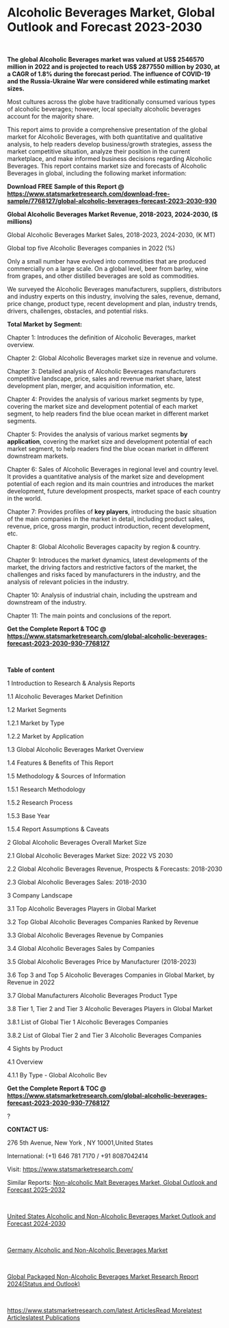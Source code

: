 <h1>Alcoholic Beverages Market, Global Outlook and Forecast 2023-2030</h1><br/><p><strong>The global Alcoholic Beverages market was valued at US$ 2546570 million in 2022 and is projected to reach US$ 2877550 million by 2030, at a <strong>CAGR</strong> of 1.8% during the forecast period. The influence of COVID-19 and the Russia-Ukraine War were considered while estimating market sizes.</strong></p>
 
 
 
 <p>Most cultures across the globe have traditionally consumed various types of alcoholic beverages; however, local specialty alcoholic beverages account for the majority share.</p>
 
 
 
 <p>This report aims to provide a comprehensive presentation of the global market for Alcoholic Beverages, with both quantitative and qualitative analysis, to help readers develop business/growth strategies, assess the market competitive situation, analyze their position in the current marketplace, and make informed business decisions regarding Alcoholic Beverages. This report contains market size and forecasts of Alcoholic Beverages in global, including the following market information:</p>
 
 
 
 <p><strong>Download FREE Sample of this Report @ <a href="https://www.statsmarketresearch.com/download-free-sample/7768127/global-alcoholic-beverages-forecast-2023-2030-930">https://www.statsmarketresearch.com/download-free-sample/7768127/global-alcoholic-beverages-forecast-2023-2030-930</a></strong></p>
 
 
 
 <p><strong>Global Alcoholic Beverages Market Revenue, 2018-2023, 2024-2030, ($ millions)</strong></p>
 
 
 
 <p>Global Alcoholic Beverages Market Sales, 2018-2023, 2024-2030, (K MT)</p>
 
 
 
 <p>Global top five Alcoholic Beverages companies in 2022 (%)</p>
 
 
 
 <p>Only a small number have evolved into commodities that are produced commercially on a large scale. On a global level, beer from barley, wine from grapes, and other distilled beverages are sold as commodities.</p>
 
 
 
 <p>We surveyed the Alcoholic Beverages manufacturers, suppliers, distributors and industry experts on this industry, involving the sales, revenue, demand, price change, product type, recent development and plan, industry trends, drivers, challenges, obstacles, and potential risks.</p>
 
 
 
 <p><strong>Total Market by Segment:</strong></p>
 
 
 
 <p>Chapter 1: Introduces the definition of Alcoholic Beverages, market overview.</p>
 
 
 
 <p>Chapter 2: Global Alcoholic Beverages market size in revenue and volume.</p>
 
 
 
 <p>Chapter 3: Detailed analysis of Alcoholic Beverages manufacturers competitive landscape, price, sales and revenue market share, latest development plan, merger, and acquisition information, etc.</p>
 
 
 
 <p>Chapter 4: Provides the analysis of various market segments by type, covering the market size and development potential of each market segment, to help readers find the blue ocean market in different market segments.</p>
 
 
 
 <p>Chapter 5: Provides the analysis of various market segments <strong>by application</strong>, covering the market size and development potential of each market segment, to help readers find the blue ocean market in different downstream markets.</p>
 
 
 
 <p>Chapter 6: Sales of Alcoholic Beverages in regional level and country level. It provides a quantitative analysis of the market size and development potential of each region and its main countries and introduces the market development, future development prospects, market space of each country in the world.</p>
 
 
 
 <p>Chapter 7: Provides profiles of <strong>key players</strong>, introducing the basic situation of the main companies in the market in detail, including product sales, revenue, price, gross margin, product introduction, recent development, etc.</p>
 
 
 
 <p>Chapter 8: Global Alcoholic Beverages capacity by region & country.</p>
 
 
 
 <p>Chapter 9: Introduces the market dynamics, latest developments of the market, the driving factors and restrictive factors of the market, the challenges and risks faced by manufacturers in the industry, and the analysis of relevant policies in the industry.</p>
 
 
 
 <p>Chapter 10: Analysis of industrial chain, including the upstream and downstream of the industry.</p>
 
 
 
 <p>Chapter 11: The main points and conclusions of the report.</p>
 
 
 
 <div><b>Get the Complete Report & TOC @ <a href="https://www.statsmarketresearch.com/global-alcoholic-beverages-forecast-2023-2030-930-7768127">https://www.statsmarketresearch.com/global-alcoholic-beverages-forecast-2023-2030-930-7768127</a></b></div>
 
 
 
 <p><br />
 
 <b>Table of content</b></p>
 
 
 
 <p>1 Introduction to Research & Analysis Reports<br />
 
 1.1 Alcoholic Beverages Market Definition<br />
 
 1.2 Market Segments<br />
 
 1.2.1 Market by Type<br />
 
 1.2.2 Market by Application<br />
 
 1.3 Global Alcoholic Beverages Market Overview<br />
 
 1.4 Features & Benefits of This Report<br />
 
 1.5 Methodology & Sources of Information<br />
 
 1.5.1 Research Methodology<br />
 
 1.5.2 Research Process<br />
 
 1.5.3 Base Year<br />
 
 1.5.4 Report Assumptions & Caveats<br />
 
 2 Global Alcoholic Beverages Overall Market Size<br />
 
 2.1 Global Alcoholic Beverages Market Size: 2022 VS 2030<br />
 
 2.2 Global Alcoholic Beverages Revenue, Prospects & Forecasts: 2018-2030<br />
 
 2.3 Global Alcoholic Beverages Sales: 2018-2030<br />
 
 3 Company Landscape<br />
 
 3.1 Top Alcoholic Beverages Players in Global Market<br />
 
 3.2 Top Global Alcoholic Beverages Companies Ranked by Revenue<br />
 
 3.3 Global Alcoholic Beverages Revenue by Companies<br />
 
 3.4 Global Alcoholic Beverages Sales by Companies<br />
 
 3.5 Global Alcoholic Beverages Price by Manufacturer (2018-2023)<br />
 
 3.6 Top 3 and Top 5 Alcoholic Beverages Companies in Global Market, by Revenue in 2022<br />
 
 3.7 Global Manufacturers Alcoholic Beverages Product Type<br />
 
 3.8 Tier 1, Tier 2 and Tier 3 Alcoholic Beverages Players in Global Market<br />
 
 3.8.1 List of Global Tier 1 Alcoholic Beverages Companies<br />
 
 3.8.2 List of Global Tier 2 and Tier 3 Alcoholic Beverages Companies<br />
 
 4 Sights by Product<br />
 
 4.1 Overview<br />
 
 4.1.1 By Type - Global Alcoholic Bev</p>
 
 
 
 <div><b>Get the Complete Report & TOC @ <a href="https://www.statsmarketresearch.com/global-alcoholic-beverages-forecast-2023-2030-930-7768127">https://www.statsmarketresearch.com/global-alcoholic-beverages-forecast-2023-2030-930-7768127</a></b></div>
 
 
 
 <p>? </p>
 
 
 
 <p><b>CONTACT US:</b><br />
 
 276 5th Avenue, New York , NY 10001,United States<br />
 
 International: (+1) 646 781 7170 / +91 8087042414<br />
 
 Visit: <a href="https://www.statsmarketresearch.com/">https://www.statsmarketresearch.com/</a><br />
 
 Similar Reports: <a href="https://www.statsmarketresearch.com/global-alcoholic-beverages-forecast-2023-2030-930-7768127">Non-alcoholic Malt Beverages Market, Global Outlook and Forecast 2025-2032 </a><br />
 
 <br />
 
 <a href="https://www.statsmarketresearch.com/global-alcoholic-beverages-forecast-2023-2030-930-7768127">United States Alcoholic and Non-Alcoholic Beverages Market Outlook and Forecast 2024-2030</a><br />
 
 <br />
 
 <a href="https://www.statsmarketresearch.com/global-alcoholic-beverages-forecast-2023-2030-930-7768127">Germany Alcoholic and Non-Alcoholic Beverages Market</a><br />
 
 <br />
 
 <a href="https://www.statsmarketresearch.com/global-alcoholic-beverages-forecast-2023-2030-930-7768127">Global Packaged Non-Alcoholic Beverages Market Research Report 2024(Status and Outlook)</a><br />
 
 <br />
 
 <a href="https://gyeongbokgung.com">https://www.statsmarketresearch.com/</a><a href="https://hallyeomaritime.com">latest Articles</a><a href="https://jingwansa.com">Read More</a><a href="https://nguoiviet.jp/">latest Articles</a><a href="https://www.intelmarketresearch.com/">latest Publications</a></p>